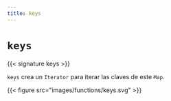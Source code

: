 ```yaml
---
title: keys
---
```


# `keys`

{{< signature keys >}}

`keys` crea un `Iterator` para iterar las claves de este `Map`.

{{< figure src="images/functions/keys.svg" >}}
